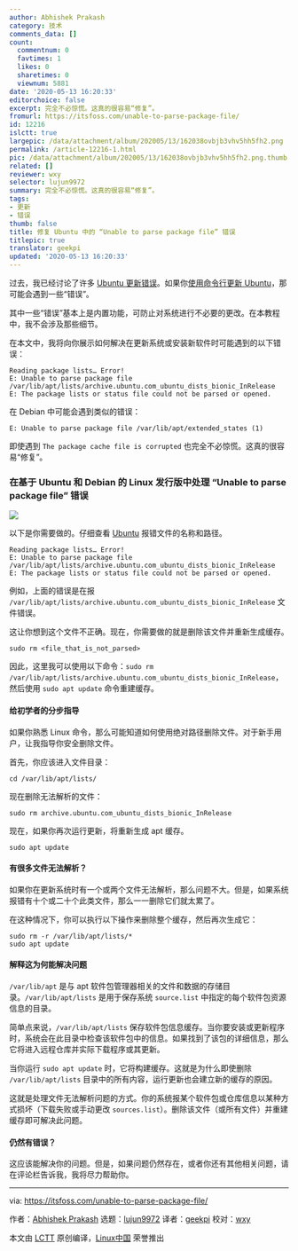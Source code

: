 ```yaml
---
author: Abhishek Prakash
category: 技术
comments_data: []
count:
  commentnum: 0
  favtimes: 1
  likes: 0
  sharetimes: 0
  viewnum: 5881
date: '2020-05-13 16:20:33'
editorchoice: false
excerpt: 完全不必惊慌。这真的很容易“修复”。
fromurl: https://itsfoss.com/unable-to-parse-package-file/
id: 12216
islctt: true
largepic: /data/attachment/album/202005/13/162038ovbjb3vhv5hh5fh2.png
permalink: /article-12216-1.html
pic: /data/attachment/album/202005/13/162038ovbjb3vhv5hh5fh2.png.thumb.jpg
related: []
reviewer: wxy
selector: lujun9972
summary: 完全不必惊慌。这真的很容易“修复”。
tags:
- 更新
- 错误
thumb: false
title: 修复 Ubuntu 中的 “Unable to parse package file” 错误
titlepic: true
translator: geekpi
updated: '2020-05-13 16:20:33'
---
```


过去，我已经讨论了许多 [Ubuntu 更新错误](https://itsfoss.com/ubuntu-update-error/)。如果你[使用命令行更新 Ubuntu](https://itsfoss.com/update-ubuntu/)，那可能会遇到一些“错误”。


其中一些“错误”基本上是内置功能，可防止对系统进行不必要的更改。在本教程中，我不会涉及那些细节。


在本文中，我将向你展示如何解决在更新系统或安装新软件时可能遇到的以下错误：



```
Reading package lists… Error!
E: Unable to parse package file /var/lib/apt/lists/archive.ubuntu.com_ubuntu_dists_bionic_InRelease
E: The package lists or status file could not be parsed or opened.
```

在 Debian 中可能会遇到类似的错误：



```
E: Unable to parse package file /var/lib/apt/extended_states (1)
```

即使遇到 `The package cache file is corrupted` 也完全不必惊慌。这真的很容易“修复”。


### 在基于 Ubuntu 和 Debian 的 Linux 发行版中处理 “Unable to parse package file” 错误


![](/data/attachment/album/202005/13/162038ovbjb3vhv5hh5fh2.png)


以下是你需要做的。仔细查看 [Ubuntu](https://ubuntu.com/) 报错文件的名称和路径。



```
Reading package lists… Error!
E: Unable to parse package file /var/lib/apt/lists/archive.ubuntu.com_ubuntu_dists_bionic_InRelease
E: The package lists or status file could not be parsed or opened.
```

例如，上面的错误是在报 `/var/lib/apt/lists/archive.ubuntu.com_ubuntu_dists_bionic_InRelease` 文件错误。


这让你想到这个文件不正确。现在，你需要做的就是删除该文件并重新生成缓存。



```
sudo rm <file_that_is_not_parsed>
```

因此，这里我可以使用以下命令：`sudo rm /var/lib/apt/lists/archive.ubuntu.com_ubuntu_dists_bionic_InRelease`，然后使用 `sudo apt update` 命令重建缓存。


#### 给初学者的分步指导


如果你熟悉 Linux 命令，那么可能知道如何使用绝对路径删除文件。对于新手用户，让我指导你安全删除文件。


首先，你应该进入文件目录：



```
cd /var/lib/apt/lists/
```

现在删除无法解析的文件：



```
sudo rm archive.ubuntu.com_ubuntu_dists_bionic_InRelease
```

现在，如果你再次运行更新，将重新生成 apt 缓存。



```
sudo apt update
```

#### 有很多文件无法解析？


如果你在更新系统时有一个或两个文件无法解析，那么问题不大。但是，如果系统报错有十个或二十个此类文件，那么一一删除它们就太累了。


在这种情况下，你可以执行以下操作来删除整个缓存，然后再次生成它：



```
sudo rm -r /var/lib/apt/lists/*
sudo apt update
```

#### 解释这为何能解决问题


`/var/lib/apt` 是与 apt 软件包管理器相关的文件和数据的存储目录。`/var/lib/apt/lists` 是用于保存系统 `source.list` 中指定的每个软件包资源信息的目录。


简单点来说，`/var/lib/apt/lists` 保存软件包信息缓存。当你要安装或更新程序时，系统会在此目录中检查该软件包中的信息。如果找到了该包的详细信息，那么它将进入远程仓库并实际下载程序或其更新。


当你运行 `sudo apt update` 时，它将构建缓存。这就是为什么即使删除 `/var/lib/apt/lists` 目录中的所有内容，运行更新也会建立新的缓存的原因。


这就是处理文件无法解析问题的方式。你的系统报某个软件包或仓库信息以某种方式损坏（下载失败或手动更改 `sources.list`）。删除该文件（或所有文件）并重建缓存即可解决此问题。


#### 仍然有错误？


这应该能解决你的问题。但是，如果问题仍然存在，或者你还有其他相关问题，请在评论栏告诉我，我将尽力帮助你。




---


via: <https://itsfoss.com/unable-to-parse-package-file/>


作者：[Abhishek Prakash](https://itsfoss.com/author/abhishek/) 选题：[lujun9972](https://github.com/lujun9972) 译者：[geekpi](https://github.com/geekpi) 校对：[wxy](https://github.com/wxy)


本文由 [LCTT](https://github.com/LCTT/TranslateProject) 原创编译，[Linux中国](https://linux.cn/) 荣誉推出